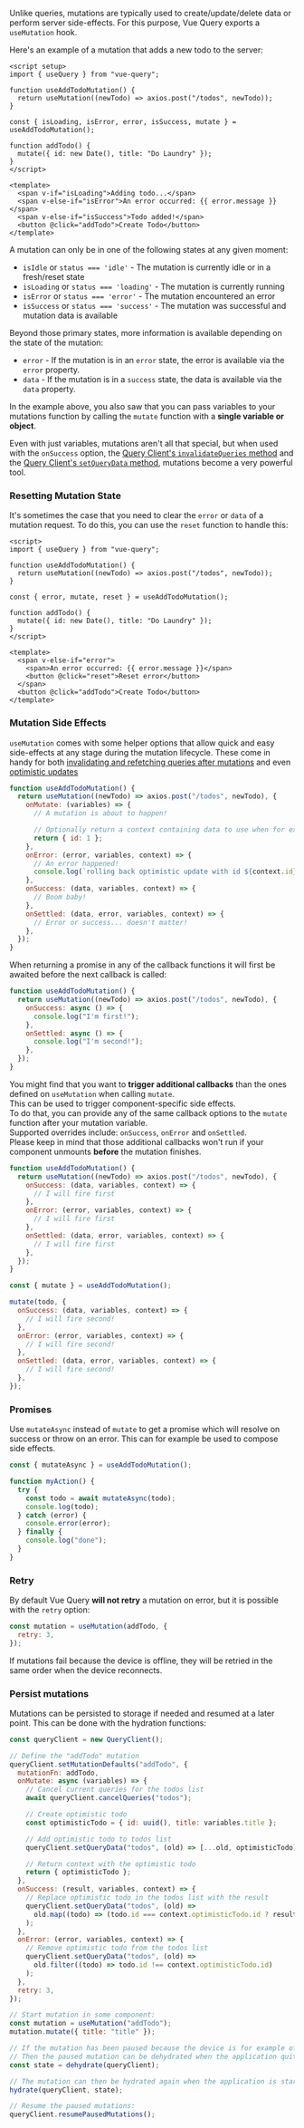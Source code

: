 Unlike queries, mutations are typically used to create/update/delete data or perform server side-effects. For this purpose, Vue Query exports a `useMutation` hook.

Here's an example of a mutation that adds a new todo to the server:

```vue
<script setup>
import { useQuery } from "vue-query";

function useAddTodoMutation() {
  return useMutation((newTodo) => axios.post("/todos", newTodo));
}

const { isLoading, isError, error, isSuccess, mutate } = useAddTodoMutation();

function addTodo() {
  mutate({ id: new Date(), title: "Do Laundry" });
}
</script>

<template>
  <span v-if="isLoading">Adding todo...</span>
  <span v-else-if="isError">An error occurred: {{ error.message }}</span>
  <span v-else-if="isSuccess">Todo added!</span>
  <button @click="addTodo">Create Todo</button>
</template>
```

A mutation can only be in one of the following states at any given moment:

- `isIdle` or `status === 'idle'` - The mutation is currently idle or in a fresh/reset state
- `isLoading` or `status === 'loading'` - The mutation is currently running
- `isError` or `status === 'error'` - The mutation encountered an error
- `isSuccess` or `status === 'success'` - The mutation was successful and mutation data is available

Beyond those primary states, more information is available depending on the state of the mutation:

- `error` - If the mutation is in an `error` state, the error is available via the `error` property.
- `data` - If the mutation is in a `success` state, the data is available via the `data` property.

In the example above, you also saw that you can pass variables to your mutations function by calling the `mutate` function with a **single variable or object**.

Even with just variables, mutations aren't all that special, but when used with the `onSuccess` option, the [Query Client's `invalidateQueries` method](https://react-query.tanstack.com/reference/QueryClient#queryclientinvalidatequeries) and the [Query Client's `setQueryData` method](https://react-query.tanstack.com/reference/QueryClient#queryclientsetquerydata), mutations become a very powerful tool.

### Resetting Mutation State

It's sometimes the case that you need to clear the `error` or `data` of a mutation request. To do this, you can use the `reset` function to handle this:

```vue
<script>
import { useQuery } from "vue-query";

function useAddTodoMutation() {
  return useMutation((newTodo) => axios.post("/todos", newTodo));
}

const { error, mutate, reset } = useAddTodoMutation();

function addTodo() {
  mutate({ id: new Date(), title: "Do Laundry" });
}
</script>

<template>
  <span v-else-if="error">
    <span>An error occurred: {{ error.message }}</span>
    <button @click="reset">Reset error</button>
  </span>
  <button @click="addTodo">Create Todo</button>
</template>
```

### Mutation Side Effects

`useMutation` comes with some helper options that allow quick and easy side-effects at any stage during the mutation lifecycle. These come in handy for both [invalidating and refetching queries after mutations](https://react-query.tanstack.com/guides/invalidations-from-mutations) and even [optimistic updates](https://react-query.tanstack.com/guides/optimistic-updates)

```js
function useAddTodoMutation() {
  return useMutation((newTodo) => axios.post("/todos", newTodo), {
    onMutate: (variables) => {
      // A mutation is about to happen!

      // Optionally return a context containing data to use when for example rolling back
      return { id: 1 };
    },
    onError: (error, variables, context) => {
      // An error happened!
      console.log(`rolling back optimistic update with id ${context.id}`);
    },
    onSuccess: (data, variables, context) => {
      // Boom baby!
    },
    onSettled: (data, error, variables, context) => {
      // Error or success... doesn't matter!
    },
  });
}
```

When returning a promise in any of the callback functions it will first be awaited before the next callback is called:

```js
function useAddTodoMutation() {
  return useMutation((newTodo) => axios.post("/todos", newTodo), {
    onSuccess: async () => {
      console.log("I'm first!");
    },
    onSettled: async () => {
      console.log("I'm second!");
    },
  });
}
```

You might find that you want to **trigger additional callbacks** than the ones defined on `useMutation` when calling `mutate`.  
This can be used to trigger component-specific side effects.  
To do that, you can provide any of the same callback options to the `mutate` function after your mutation variable.  
Supported overrides include: `onSuccess`, `onError` and `onSettled`.  
Please keep in mind that those additional callbacks won't run if your component unmounts **before** the mutation finishes.

```js
function useAddTodoMutation() {
  return useMutation((newTodo) => axios.post("/todos", newTodo), {
    onSuccess: (data, variables, context) => {
      // I will fire first
    },
    onError: (error, variables, context) => {
      // I will fire first
    },
    onSettled: (data, error, variables, context) => {
      // I will fire first
    },
  });
}

const { mutate } = useAddTodoMutation();

mutate(todo, {
  onSuccess: (data, variables, context) => {
    // I will fire second!
  },
  onError: (error, variables, context) => {
    // I will fire second!
  },
  onSettled: (data, error, variables, context) => {
    // I will fire second!
  },
});
```

### Promises

Use `mutateAsync` instead of `mutate` to get a promise which will resolve on success or throw on an error. This can for example be used to compose side effects.

```js
const { mutateAsync } = useAddTodoMutation();

function myAction() {
  try {
    const todo = await mutateAsync(todo);
    console.log(todo);
  } catch (error) {
    console.error(error);
  } finally {
    console.log("done");
  }
}
```

### Retry

By default Vue Query **will not retry** a mutation on error, but it is possible with the `retry` option:

```js
const mutation = useMutation(addTodo, {
  retry: 3,
});
```

If mutations fail because the device is offline, they will be retried in the same order when the device reconnects.

### Persist mutations

Mutations can be persisted to storage if needed and resumed at a later point. This can be done with the hydration functions:

```js
const queryClient = new QueryClient();

// Define the "addTodo" mutation
queryClient.setMutationDefaults("addTodo", {
  mutationFn: addTodo,
  onMutate: async (variables) => {
    // Cancel current queries for the todos list
    await queryClient.cancelQueries("todos");

    // Create optimistic todo
    const optimisticTodo = { id: uuid(), title: variables.title };

    // Add optimistic todo to todos list
    queryClient.setQueryData("todos", (old) => [...old, optimisticTodo]);

    // Return context with the optimistic todo
    return { optimisticTodo };
  },
  onSuccess: (result, variables, context) => {
    // Replace optimistic todo in the todos list with the result
    queryClient.setQueryData("todos", (old) =>
      old.map((todo) => (todo.id === context.optimisticTodo.id ? result : todo))
    );
  },
  onError: (error, variables, context) => {
    // Remove optimistic todo from the todos list
    queryClient.setQueryData("todos", (old) =>
      old.filter((todo) => todo.id !== context.optimisticTodo.id)
    );
  },
  retry: 3,
});

// Start mutation in some component:
const mutation = useMutation("addTodo");
mutation.mutate({ title: "title" });

// If the mutation has been paused because the device is for example offline,
// Then the paused mutation can be dehydrated when the application quits:
const state = dehydrate(queryClient);

// The mutation can then be hydrated again when the application is started:
hydrate(queryClient, state);

// Resume the paused mutations:
queryClient.resumePausedMutations();
```

